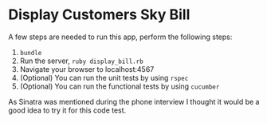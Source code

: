 # Display Customers Sky Bill

A few steps are needed to run this app, perform the following steps:

1. `bundle`
2. Run the server, `ruby display_bill.rb`
3. Navigate your browser to localhost:4567
4. (Optional) You can run the unit tests by using `rspec`
4. (Optional) You can run the functional tests by using `cucumber`

As Sinatra was mentioned during the phone interview I thought it would be a good idea to try it for this code test.
